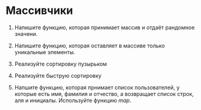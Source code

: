 # Массивчики

1. Напишите функцию, которая принимает массив и отдаёт рандомное значени.

2. Напишите функцию, которая оставляет в массиве только уникальные элементы.

3. Реализуйте сортировку пузырьком

4. Реализуйте быструю сортировку

5. Напшите функцию, которая прнимает список пользователей, у которые есть имя, фамилия и отчество, а возвращает список строк, аля и инициалы. Используйте функцию *map*.